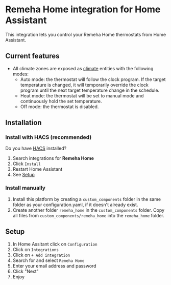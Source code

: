 # Remeha Home integration for Home Assistant
This integration lets you control your Remeha Home thermostats from Home Assistant.

## Current features
- All climate zones are exposed as [climate](https://www.home-assistant.io/integrations/climate/) entities with the following modes:
    - Auto mode: the thermostat will follow the clock program.
    If the target temperature is changed, it will temporarily override the clock program until the next target temperature change in the schedule.
    - Heat mode: the thermostat will be set to manual mode and continuously hold the set temperature.
    - Off mode: the thermostat is disabled.

## Installation

### Install with HACS (recommended)

Do you have [HACS](https://hacs.xyz/) installed?
1. Search integrations for **Remeha Home**
1. Click `Install`
1. Restart Home Assistant
1. See [Setup](#setup)

### Install manually

1. Install this platform by creating a `custom_components` folder in the same folder as your configuration.yaml, if it doesn't already exist.
2. Create another folder `remeha_home` in the `custom_components` folder. Copy all files from `custom_components/remeha_home` into the `remeha_home` folder.

## Setup
1. In Home Assitant click on `Configuration`
1. Click on `Integrations`
1. Click on `+ Add integration`
1. Search for and select `Remeha Home`
1. Enter your email address and password
1. Click "Next"
1. Enjoy
